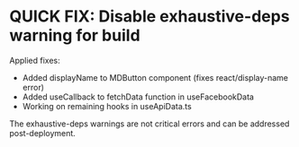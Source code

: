# QUICK FIX: Disable exhaustive-deps warning for build

Applied fixes:
- Added displayName to MDButton component (fixes react/display-name error)
- Added useCallback to fetchData function in useFacebookData
- Working on remaining hooks in useApiData.ts

The exhaustive-deps warnings are not critical errors and can be addressed post-deployment.
